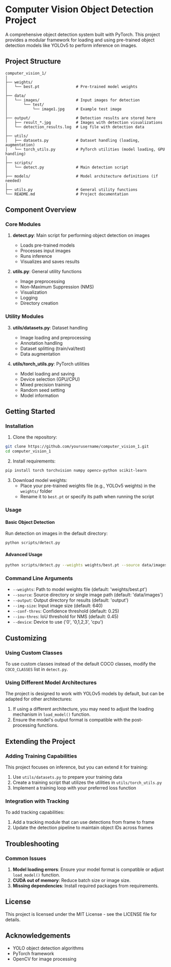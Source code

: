 # Computer Vision Object Detection Project

A comprehensive object detection system built with PyTorch. This project provides a modular framework for loading and using pre-trained object detection models like YOLOv5 to perform inference on images.

## Project Structure

```
computer_vision_1/
│
├── weights/
│   └── best.pt                # Pre-trained model weights
│
├── data/
│   └── images/                # Input images for detection
│       └── test/
│           └── image1.jpg     # Example test image
│
├── output/                    # Detection results are stored here
│   ├── result_*.jpg           # Images with detection visualizations
│   └── detection_results.log  # Log file with detection data
│
├── utils/
│   ├── datasets.py            # Dataset handling (loading, augmentation)
│   └── torch_utils.py         # PyTorch utilities (model loading, GPU handling)
│
├── scripts/
│   └── detect.py              # Main detection script
│
├── models/                    # Model architecture definitions (if needed)
│
├── utils.py                   # General utility functions
└── README.md                  # Project documentation
```

## Component Overview

### Core Modules

1. **detect.py**: Main script for performing object detection on images
   - Loads pre-trained models
   - Processes input images
   - Runs inference
   - Visualizes and saves results

2. **utils.py**: General utility functions
   - Image preprocessing
   - Non-Maximum Suppression (NMS)
   - Visualization
   - Logging
   - Directory creation

### Utility Modules

3. **utils/datasets.py**: Dataset handling
   - Image loading and preprocessing
   - Annotation handling
   - Dataset splitting (train/val/test)
   - Data augmentation

4. **utils/torch_utils.py**: PyTorch utilities
   - Model loading and saving
   - Device selection (GPU/CPU)
   - Mixed precision training
   - Random seed setting
   - Model information

## Getting Started

### Installation

1. Clone the repository:
```bash
git clone https://github.com/yourusername/computer_vision_1.git
cd computer_vision_1
```

2. Install requirements:
```bash
pip install torch torchvision numpy opencv-python scikit-learn
```

3. Download model weights:
   - Place your pre-trained weights file (e.g., YOLOv5 weights) in the `weights/` folder
   - Rename it to `best.pt` or specify its path when running the script

### Usage

#### Basic Object Detection

Run detection on images in the default directory:

```bash
python scripts/detect.py
```

#### Advanced Usage

```bash
python scripts/detect.py --weights weights/best.pt --source data/images --output output --conf-thres 0.25 --iou-thres 0.45
```

### Command Line Arguments

- `--weights`: Path to model weights file (default: 'weights/best.pt')
- `--source`: Source directory or single image path (default: 'data/images')
- `--output`: Output directory for results (default: 'output')
- `--img-size`: Input image size (default: 640)
- `--conf-thres`: Confidence threshold (default: 0.25)
- `--iou-thres`: IoU threshold for NMS (default: 0.45)
- `--device`: Device to use ('0', '0,1,2,3', 'cpu')

## Customizing

### Using Custom Classes

To use custom classes instead of the default COCO classes, modify the `COCO_CLASSES` list in `detect.py`.

### Using Different Model Architectures

The project is designed to work with YOLOv5 models by default, but can be adapted for other architectures:

1. If using a different architecture, you may need to adjust the loading mechanism in `load_model()` function.
2. Ensure the model's output format is compatible with the post-processing functions.

## Extending the Project

### Adding Training Capabilities

This project focuses on inference, but you can extend it for training:

1. Use `utils/datasets.py` to prepare your training data
2. Create a training script that utilizes the utilities in `utils/torch_utils.py`
3. Implement a training loop with your preferred loss function

### Integration with Tracking

To add tracking capabilities:

1. Add a tracking module that can use detections from frame to frame
2. Update the detection pipeline to maintain object IDs across frames

## Troubleshooting

### Common Issues

1. **Model loading errors**: Ensure your model format is compatible or adjust `load_model()` function.
2. **CUDA out of memory**: Reduce batch size or image size.
3. **Missing dependencies**: Install required packages from requirements.

## License

This project is licensed under the MIT License - see the LICENSE file for details.

## Acknowledgements

- YOLO object detection algorithms
- PyTorch framework
- OpenCV for image processing

